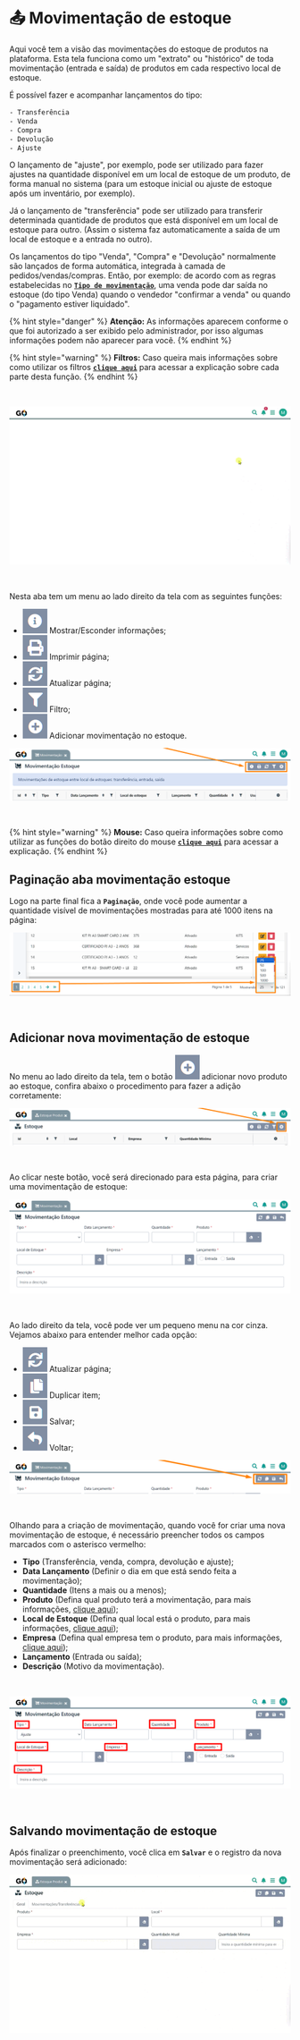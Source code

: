 # 📤 Movimentação de estoque

Aqui você tem a visão das movimentações do estoque de produtos na plataforma. Esta tela funciona como um "extrato" ou "histórico" de toda movimentação (entrada e saída) de produtos em cada respectivo local de estoque.

É possível fazer e acompanhar lançamentos do tipo:

    - Transferência
    - Venda
    - Compra
    - Devolução
    - Ajuste

O lançamento de "ajuste", por exemplo, pode ser utilizado para fazer ajustes na quantidade disponível em um local de estoque de um produto, de forma manual no sistema (para um estoque inicial ou ajuste de estoque após um inventário, por exemplo).

Já o lançamento de "transferência" pode ser utilizado para transferir determinada quantidade de produtos que está disponível em um local de estoque para outro. (Assim o sistema faz automaticamente a saída de um local de estoque e a entrada no outro).

Os lançamentos do tipo "Venda", "Compra" e "Devolução" normalmente são lançados de forma automática, integrada à camada de pedidos/vendas/compras. Então, por exemplo: de acordo com as regras estabelecidas no [**`Tipo de movimentação`**](/erp-v2/funcionalidades/parametrizacoes/tipo_movimentacao), uma venda pode dar saída no estoque (do tipo Venda) quando o vendedor "confirmar a venda" ou quando o "pagamento estiver liquidado".

{% hint style="danger" %}
**Atenção:** As informações aparecem conforme o que foi autorizado a ser exibido pelo administrador, por isso algumas informações podem não aparecer para você.
{% endhint %}

{% hint style="warning" %}
**Filtros:** Caso queira mais informações sobre como utilizar os filtros [**`clique aqui`**](/erp-v2/primeiro_acesso/filtros.md) para acessar a explicação sobre cada parte desta função.
{% endhint %}

<br>

![](/erp-v2/assets/funcionalidades/movimentacao_estoque/aba_movimentacao_estoque.gif)

<br>

Nesta aba tem um menu ao lado direito da tela com as seguintes funções:

- <img src="/erp-v2/assets/icon_exibir.png" alt="" data-size="line"> Mostrar/Esconder informações;
- <img src="/erp-v2/assets/icon_imprimir.png" alt="" data-size="line"> Imprimir página;
- <img src="/erp-v2/assets/icon_atualizar.png" alt="" data-size="line"> Atualizar página;
- <img src="/erp-v2/assets/icon_filtro.png" alt="" data-size="line"> Filtro;
- <img src="/erp-v2/assets/icon_add.png" alt="" data-size="line"> Adicionar movimentação no estoque.

![](/erp-v2/assets/funcionalidades/movimentacao_estoque/aba_movimentacao_estoque_menu.png)

<br>

{% hint style="warning" %}
**Mouse:** Caso queira informações sobre como utilizar as funções do botão direito do mouse [**`clique aqui`**](/erp-v2/primeiro_acesso/atalhos_internos#menu-botao-direito-do-mouse) para acessar a explicação.
{% endhint %}


## Paginação aba movimentação estoque

Logo na parte final fica a **`Paginação`**, onde você pode aumentar a quantidade visível de movimentações mostradas para até 1000 itens na página:

![](/erp-v2/assets/funcionalidades/servicos/aba_servicos_paginacao.png)

<br>

## Adicionar nova movimentação de estoque

No menu ao lado direito da tela, tem o botão <img src="/erp-v2/assets/icon_add.png" alt="" data-size="line"> adicionar novo produto ao estoque, confira abaixo o procedimento para fazer a adição corretamente:

![](/erp-v2/assets/funcionalidades/estoque_produto/aba_estoque_add.png)

<br>

Ao clicar neste botão, você será direcionado para esta página, para criar uma movimentação de estoque:

![](/erp-v2/assets/funcionalidades/movimentacao_estoque/aba_movimentacao_estoque_add_inicio.png)

<br>

Ao lado direito da tela, você pode ver um pequeno menu na cor cinza. Vejamos abaixo para entender melhor cada opção:

- <img src="/erp-v2/assets/icon_atualizar.png" alt="" data-size="line"> Atualizar página;
- <img src="/erp-v2/assets/icon_duplicar.png" alt="" data-size="line"> Duplicar item;
- <img src="/erp-v2/assets/icon_salvar.png" alt="" data-size="line"> Salvar;
- <img src="/erp-v2/assets/icon_voltar.png" alt="" data-size="line"> Voltar;

![](/erp-v2/assets/funcionalidades/movimentacao_estoque/aba_movimentacao_estoque_add_menu.png)

<br>

Olhando para a criação de movimentação, quando você for criar uma nova movimentação de estoque, é necessário preencher todos os campos marcados com o asterisco vermelho:

- **Tipo** (Transferência, venda, compra, devolução e ajuste);
- **Data Lançamento** (Definir o dia em que está sendo feita a movimentação);
- **Quantidade** (Itens a mais ou a menos);
- **Produto** (Defina qual produto terá a movimentação, para mais informações, [clique aqui](/erp-v2/funcionalidades/produtos_servicos/produtos.md));
- **Local de Estoque** (Defina qual local está o produto, para mais informações, [clique aqui](/erp-v2/funcionalidades/unidades_locais_estoque/local_estoque.md));
- **Empresa** (Defina qual empresa tem o produto, para mais informações, [clique aqui](/erp-v2/funcionalidades/parametrizacoes/empresas.md));
- **Lançamento** (Entrada ou saída);
- **Descrição** (Motivo da movimentação).

<br>

![](/erp-v2/assets/funcionalidades/movimentacao_estoque/aba_movimentacao_estoque_itens.png)

<br>

## Salvando movimentação de estoque

Após finalizar o preenchimento, você clica em **`Salvar`** e o registro da nova movimentação será adicionado:

![](/erp-v2/assets/funcionalidades/estoque_produto/aba_estoque_add_produto_salvar.gif)

<br>